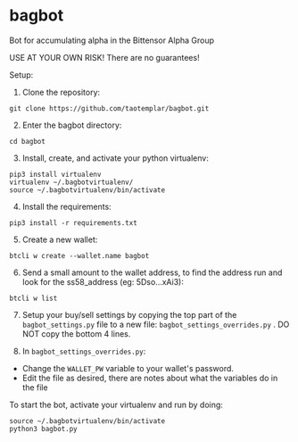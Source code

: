# bagbot
Bot for accumulating alpha in the Bittensor Alpha Group

USE AT YOUR OWN RISK!  There are no guarantees!


Setup:

1. Clone the repository:

```
git clone https://github.com/taotemplar/bagbot.git
```


2. Enter the bagbot directory:

```
cd bagbot
```

3. Install, create, and activate your python virtualenv:

```
pip3 install virtualenv
virtualenv ~/.bagbotvirtualenv/
source ~/.bagbotvirtualenv/bin/activate
```

4. Install the requirements:

```
pip3 install -r requirements.txt
```

5. Create a new wallet:

```
btcli w create --wallet.name bagbot
```

6. Send a small amount to the wallet address, to find the address run and look for the ss58_address (eg: 5Dso...xAi3):

```
btcli w list
```

7. Setup your buy/sell settings by copying the top part of the `bagbot_settings.py` file to a new file: `bagbot_settings_overrides.py` .   DO NOT copy the bottom 4 lines.

8. In `bagbot_settings_overrides.py`:
 
* Change the `WALLET_PW` variable to your wallet's password.
* Edit the file as desired, there are notes about what the variables do in the file


To start the bot, activate your virtualenv and run by doing:

```
source ~/.bagbotvirtualenv/bin/activate
python3 bagbot.py
```
